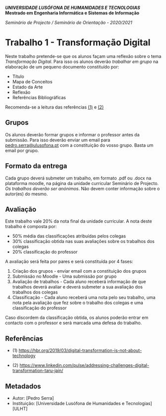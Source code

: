 ***UNIVERSIDADE LUSÓFONA DE HUMANIDADES E TECNOLOGIAS***
**Mestrado em Engenharia Informática e Sistemas de Informação**

*Seminário de Projecto / Seminário de Orientação - 2020/2021*

# Trabalho 1 - Transformação Digital

Neste trabalho pretende-se que os alunos façam uma reflexão sobre o tema *Transformação Digital*. Para isso os alunos deverão *trabalhar em grupo* na elaboração de um pequeno documento constituído por:
-   Título
-   Mapa de Conceitos
-   Estado da Arte
-   Reflexão
-   Referências Bibliográficas

Recomenda-se a leitura das referências [(1)](#ref1) e [(2)](#ref2)

## Grupos
Os alunos deverão formar grupos e informar o professor antes da submissão. Para isso deverão enviar um email para pedro.serra@ulusofona.pt com a constituição do vosso grupo. Basta um email por grupo.

## Formato da entrega
Cada grupo deverá submeter um trabalho, em formato .pdf ou .docx na plataforma moodle, na página da unidade curricular Seminário de Projecto.
*Os trabalhos deverão ser anónimos*. Não devem conter informação sobre o autor(es) do mesmo.

## Avaliação
Este trabalho vale 20% da nota final da unidade curricular. A nota deste trabalho é composta por:
-   50% média das classificações atribuídas pelos colegas
-   30% classificação obtida nas suas avaliações sobre os trabalhos dos colegas
-   20% classificação do professor

A avaliação será feita por pares e será constituída por 4 fases:
1)   Criação dos grupos - enviar email com a constituição dos grupos
2)   Submissão no Moodle - Uma submissão por grupo
3)   Avaliação de trabalhos - Cada aluno receberá informação de que trabalhos deverá avaliar e deverá submeter a sua avaliação dos trabalhos dos colegas
4)   Classificação - Cada aluno receberá uma nota pelo seu trabalho, uma nota pela avaliação que fez sobre o trabalho dos colegas e uma classificação do professor

Caso discordem da classificação obtida, os alunos poderão entrar em contacto com o professor e será marcada uma defesa do trabalho.


## Referências

<a name="ref1"></a>

* (1) https://hbr.org/2019/03/digital-transformation-is-not-about-technology

<a name="ref2"></a>

* (2)  https://www.linkedin.com/pulse/addressing-challenges-digital-transformation-taru-jain/


## Metadados

* Autor: [Pedro Serra]
* Instituição: [Universidade Lusófona de Humanidades e Tecnologias][ULHT]
